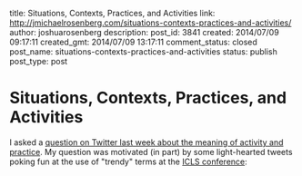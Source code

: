 title: Situations, Contexts, Practices, and Activities
link: http://jmichaelrosenberg.com/situations-contexts-practices-and-activities/
author: joshuarosenberg
description: 
post_id: 3841
created: 2014/07/09 09:17:11
created_gmt: 2014/07/09 13:17:11
comment_status: closed
post_name: situations-contexts-practices-and-activities
status: publish
post_type: post

# Situations, Contexts, Practices, and Activities

I asked a [question on Twitter last week about the meaning of activity and practice](https://twitter.com/jrosenberg6432/status/483634975875428352). My question was motivated (in part) by some light-hearted tweets poking fun at the use of "trendy" terms at the [ICLS conference](http://www.isls.org/icls2014/):